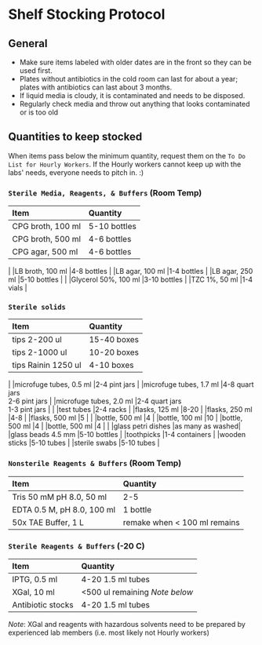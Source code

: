 # Shelf Stocking Protocol

## General

* Make sure items labeled with older dates are in the front so they can be used first.
* Plates without antibiotics in the cold room can last for about a year; plates with antibiotics can last about 3 months.
* If liquid media is cloudy, it is contaminated and needs to be disposed.
* Regularly check media and throw out anything that looks contaminated or is too old

## Quantities to keep stocked
When items pass below the minimum quantity, request them on the `To Do List for Hourly Workers`. If the Hourly workers cannot keep up with the labs' needs, everyone needs to pitch in. :)

### `Sterile Media, Reagents, & Buffers` (Room Temp)
| Item                        |  Quantity       |
|:----------------------------|:----------------|
|CPG broth, 100 ml            |5-10 bottles     |
|CPG broth, 500 ml            |4-6 bottles      |
|CPG agar, 500 ml             |4-6 bottles      |
|
|LB broth, 100 ml             |4-8 bottles      |
|LB agar, 100 ml              |1-4 bottles      |
|LB agar, 250 ml              |5-10 bottles     |
|
|Glycerol 50%, 100 ml         |3-10 bottles     |
|TZC 1%, 50 ml                |1-4 vials        |

### `Sterile solids`
| Item                        |  Quantity       |
|:----------------------------|:----------------|
|tips 2-200 ul                |15-40 boxes      |
|tips 2-1000 ul               |10-20 boxes      |
|tips Rainin 1250 ul          |4-10 boxes       |
|
|microfuge tubes, 0.5 ml       |2-4 pint jars | 
|microfuge tubes, 1.7 ml       |4-8 quart jars <br>2-6 pint jars | 
|microfuge tubes, 2.0 ml       |2-4 quart jars <br>1-3 pint jars | 
|
|test tubes                   |2-4 racks        |
|flasks, 125 ml               |8-20             |
|flasks, 250 ml               |4-8              |
|flasks, 500 ml               |5                |
|
|bottle, 500 ml               |4                |
|bottle, 100 ml               |10               |
|bottle, 500 ml               |4                |
|bottle, 500 ml               |4                |
|
|glass petri dishes           |as many as washed|
|glass beads 4.5 mm           |5-10 bottles     |
|toothpicks                   |1-4 containers   |
|wooden sticks                |5-10 tubes       |
|sterile swabs                |5-10 tubes       |

### `Nonsterile Reagents & Buffers` (Room Temp)
| Item                        |  Quantity       |
|:----------------------------|:----------------|
|Tris 50 mM pH 8.0, 50 ml     |2-5              | 
|EDTA 0.5 M, pH 8.0, 100 ml   |1 bottle         |
|50x TAE Buffer, 1 L          |remake when < 100 ml remains|

### `Sterile Reagents & Buffers` (-20 C)

| Item                            |  Quantity                    |
|:--------------------------------|:-----------------------------|
|IPTG, 0.5 ml                     |4-20  1.5 ml tubes            |
|XGal, 10 ml                      |<500 ul remaining *Note below*|
|Antibiotic stocks                |4-20  1.5 ml tubes            |

*Note*: XGal and reagents with hazardous solvents need to be prepared by experienced lab members (i.e. most likely not Hourly workers)

